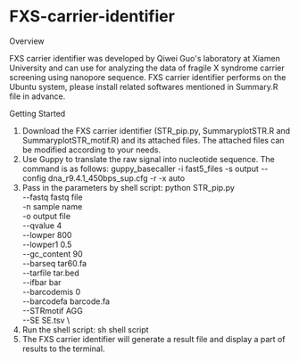 # FXS-carrier-identifier
Overview

FXS carrier identifier was developed by Qiwei Guo's laboratory at Xiamen University and can use for analyzing the data of fragile X syndrome carrier screening using nanopore sequence. FXS carrier identifier performs on the Ubuntu system, please install related softwares mentioned in Summary.R file in advance.


Getting Started
1. Download the FXS carrier identifier (STR_pip.py, SummaryplotSTR.R and SummaryplotSTR_motif.R) and its attached files. The attached files can be modified according to your needs.
2. Use Guppy to translate the raw signal into nucleotide sequence. The command is as follows: guppy_basecaller -i fast5_files -s output --config dna_r9.4.1_450bps_sup.cfg -r -x auto
3. Pass in the parameters by shell script: 
python STR_pip.py \
  --fastq fastq file  \
	-n sample name \
	-o output file \
  --qvalue 4 \
  --lowper 800 \
  --lowper1 0.5 \
  --gc_content 90 \
  --barseq tar60.fa \
  --tarfile tar.bed \
  --ifbar bar \
  --barcodemis 0 \
  --barcodefa barcode.fa \
  --STRmotif AGG \
	--SE SE.tsv \
5. Run the shell script: sh shell script
6. The FXS carrier identifier will generate a result file and display a part of results to the terminal.
